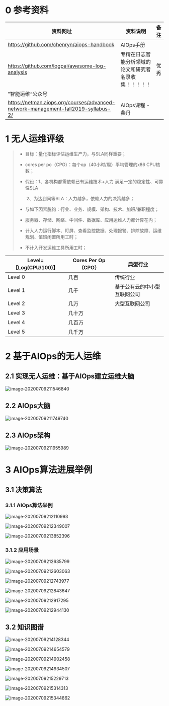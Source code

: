 # 0 参考资料

| 资料网址                                                     | 资料说明                                               | 备注 |
| ------------------------------------------------------------ | ------------------------------------------------------ | ---- |
| https://github.com/chenryn/aiops-handbook                    | AIOps手册                                              |      |
| https://github.com/logpai/awesome-log-analysis               | 专精在日志智能分析领域的论文和研究者名录收集！！！！！ | 优秀 |
| ”智能运维“公众号                                             |                                                        |      |
| https://netman.aiops.org/courses/advanced-network-management-fall2019-syllabus-2/ | AIOps课程 - 裴丹                                       |      |



# 1 无人运维评级

> - 目标：量化指标评估运维生产力，与SLA同样重要；
>
> - cores per po（CPO）：每个op（40小时/周）平均管理的x86 CPU核数；
>
> - 假设：1、各机构都需依赖已有运维技术+人力 满足一定的稳定性、可靠性SLA
>
>   ​            2、为达到同等SLA：人力越多，依赖人力的决策越多；
>
> - 与如下因素脱钩：行业、业务、规模、架构、技术、加班/兼职程度；
>
> - 服务器、存储、网络、中间件、数据库、应用运维人力都计算在内；
>
> - 计入人力运行脚本、盯屏、查看监控数据、处理报警、排除故障、运维规划、值班闲置所用工时；
>
> - 不计入开发运维工具所用工时；

| Level=【Log(CPU/100)】 | Cores Per Op（CPO） | 典型行业                     |
| ---------------------- | ------------------- | ---------------------------- |
| Level 0                | 几百                | 传统行业                     |
| Level 1                | 几千                | 基于公有云的中小型互联网公司 |
| Level 2                | 几万                | 大型互联网公司               |
| Level 3                | 几十万              |                              |
| Level 4                | 几百万              |                              |
| Level 5                | 几千万              |                              |



# 2 基于AIOps的无人运维

## 2.1 实现无人运维：基于AIOps建立运维大脑

![image-20200709211546840](C:\Users\dengy\AppData\Roaming\Typora\typora-user-images\image-20200709211546840.png)



## 2.2 AIOps大脑

![image-20200709211749740](C:\Users\dengy\AppData\Roaming\Typora\typora-user-images\image-20200709211749740.png)

## 2.3 AIOps架构

![image-20200709211955989](C:\Users\dengy\AppData\Roaming\Typora\typora-user-images\image-20200709211955989.png)





# 3 AIOps算法进展举例

## 3.1 决策算法

### 3.1.1 AIOps算法举例

![image-20200709212110993](C:\Users\dengy\AppData\Roaming\Typora\typora-user-images\image-20200709212110993.png)



![image-20200709212349007](C:\Users\dengy\AppData\Roaming\Typora\typora-user-images\image-20200709212349007.png)

![image-20200709213852396](C:\Users\dengy\AppData\Roaming\Typora\typora-user-images\image-20200709213852396.png)



### 3.1.2 应用场景

![image-20200709212635799](C:\Users\dengy\AppData\Roaming\Typora\typora-user-images\image-20200709212635799.png)



![image-20200709212603063](C:\Users\dengy\AppData\Roaming\Typora\typora-user-images\image-20200709212603063.png)



![image-20200709212743977](C:\Users\dengy\AppData\Roaming\Typora\typora-user-images\image-20200709212743977.png)



![image-20200709212843647](C:\Users\dengy\AppData\Roaming\Typora\typora-user-images\image-20200709212843647.png)



![image-20200709212917295](C:\Users\dengy\AppData\Roaming\Typora\typora-user-images\image-20200709212917295.png)



![image-20200709212944130](C:\Users\dengy\AppData\Roaming\Typora\typora-user-images\image-20200709212944130.png)





## 3.2 知识图谱

![image-20200709214128344](C:\Users\dengy\AppData\Roaming\Typora\typora-user-images\image-20200709214128344.png)



![image-20200709214654579](C:\Users\dengy\AppData\Roaming\Typora\typora-user-images\image-20200709214654579.png)



![image-20200709214902458](C:\Users\dengy\AppData\Roaming\Typora\typora-user-images\image-20200709214902458.png)



![image-20200709214934507](C:\Users\dengy\AppData\Roaming\Typora\typora-user-images\image-20200709214934507.png)



![image-20200709215229713](C:\Users\dengy\AppData\Roaming\Typora\typora-user-images\image-20200709215229713.png)

![image-20200709215314313](C:\Users\dengy\AppData\Roaming\Typora\typora-user-images\image-20200709215314313.png)

![image-20200709215344862](C:\Users\dengy\AppData\Roaming\Typora\typora-user-images\image-20200709215344862.png)
